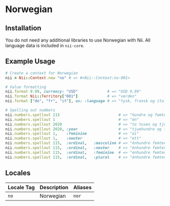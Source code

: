 <!-- This file has been generated. Source: languages/_template.md.erb -->

# Norwegian

## Installation

You do not need any additional libraries to use Norwegian with Nii.
All language data is included in `nii-core`.

## Example Usage

``` ruby
# Create a context for Norwegian
nii = Nii::Context.new "no" # => #<Nii::Context:no-001>

# Value formatting
nii.format 9.99, currency: "USD"             # => "USD 9,99"
nii.format Nii::Territory["001"]             # => "verden"
nii.format ["de", "fr", "it"], as: :language # => "tysk, fransk og italiensk"

# Spelling out numbers
nii.numbers.spellout 115                          # => "hundre og femten"
nii.numbers.spellout 1                            # => "én"
nii.numbers.spellout 2020                         # => "to tusen og tjue"
nii.numbers.spellout 2020, :year                  # => "tjue­hundre og tjue"
nii.numbers.spellout 1,    :feminine              # => "ei"
nii.numbers.spellout 1,    :neuter                # => "ett"
nii.numbers.spellout 115,  :ordinal,   :masculine # => "én­hundre femtende"
nii.numbers.spellout 115,  :ordinal,   :neuter    # => "én­hundre femtende"
nii.numbers.spellout 115,  :ordinal,   :feminine  # => "én­hundre femtende"
nii.numbers.spellout 115,  :ordinal,   :plural    # => "én­hundre femtende"
```


## Locales

<table>
  <thead>
    <tr>
      <th>Locale Tag</th>
      <th>Description</th>
      <th>Aliases</th>
    </tr>
  </thead>
  <tbody>
    <tr>
      <td><code>no</code></td>
      <td>Norwegian</td>
      <td><code>nor</code></td>
    </tr>
  </tbody>
</table>

